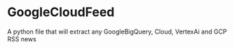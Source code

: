# GoogleCloudFeed
A python file that will extract any GoogleBigQuery, Cloud, VertexAi and GCP RSS news
